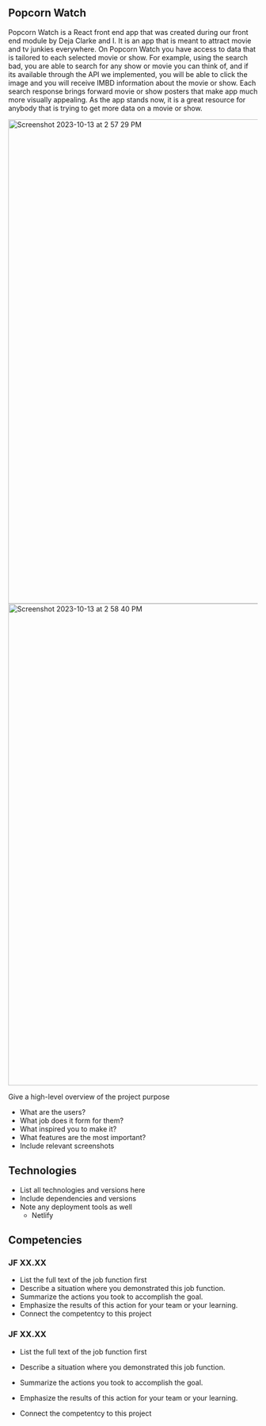 ## Popcorn Watch
Popcorn Watch is a React front end app that was created during our front end module by Deja Clarke and I. It is an app that is meant to attract movie and tv junkies everywhere. 
On Popcorn Watch you have access to data that is tailored to each selected movie or show. For example, using the search bad, you are able to search for any show or movie you can think of, and if its available through the API we implemented, you will be able to click the image and you will receive IMBD information about the movie or show. Each search response brings forward movie or show posters that make app much more visually appealing. As the app stands now, it is a great resource for anybody that is trying to get more data on a movie or show.


 <img width="976" alt="Screenshot 2023-10-13 at 2 57 29 PM" src="https://github.com/AddyRdz/Final-Portfolio/assets/95986357/d5b58381-9577-4c71-a9a7-2d9bbf662891">
   
   <img width="971" alt="Screenshot 2023-10-13 at 2 58 40 PM" src="https://github.com/AddyRdz/Final-Portfolio/assets/95986357/7199b666-8fce-46cc-871f-39bff3e6296d">


Give a high-level overview of the project purpose
- What are the users?
- What job does it form for them?
- What inspired you to make it?
- What features are the most important?
- Include relevant screenshots

## Technologies
- List all technologies and versions here
- Include dependencies and versions
- Note any deployment tools as well
  * Netlify

## Competencies
### JF XX.XX
- List the full text of the job function first
- Describe a situation where you demonstrated  this job function.
- Summarize the actions you took to accomplish the goal. 
- Emphasize the results of this action for your team or your learning. 
- Connect the competentcy to this project

### JF XX.XX
- List the full text of the job function first
- Describe a situation where you demonstrated  this job function.
- Summarize the actions you took to accomplish the goal. 
- Emphasize the results of this action for your team or your learning.

- Connect the competentcy to this project

  
